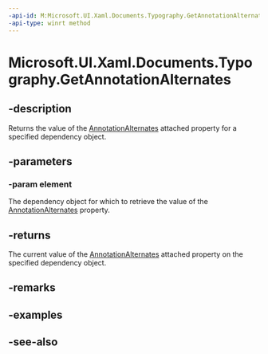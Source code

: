 ```yaml
---
-api-id: M:Microsoft.UI.Xaml.Documents.Typography.GetAnnotationAlternates(Microsoft.UI.Xaml.DependencyObject)
-api-type: winrt method
---
```


<!-- Method syntax
public int GetAnnotationAlternates(Windows.UI.Xaml.DependencyObject element)
-->

# Microsoft.UI.Xaml.Documents.Typography.GetAnnotationAlternates

## -description
Returns the value of the [AnnotationAlternates](/windows/winui/api/microsoft.ui.xaml.documents.typography#xaml-attached-properties) attached property for a specified dependency object.

## -parameters
### -param element
The dependency object for which to retrieve the value of the [AnnotationAlternates](/windows/winui/api/microsoft.ui.xaml.documents.typography#xaml-attached-properties) property.

## -returns
The current value of the [AnnotationAlternates](/windows/winui/api/microsoft.ui.xaml.documents.typography#xaml-attached-properties) attached property on the specified dependency object.

## -remarks

## -examples

## -see-also
